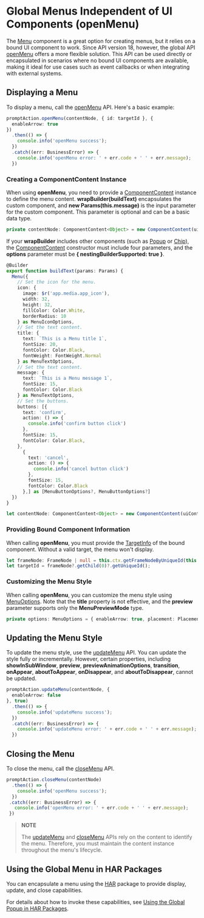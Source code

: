 # Global Menus Independent of UI Components (openMenu)

The [Menu](arkts-popup-and-menu-components-menu.md) component is a great option for creating menus, but it relies on a bound UI component to work. Since API version 18, however, the global API [openMenu](../reference/apis-arkui/js-apis-arkui-UIContext.md#openmenu18) offers a more flexible solution. This API can be used directly or encapsulated in scenarios where no bound UI components are available, making it ideal for use cases such as event callbacks or when integrating with external systems.

## Displaying a Menu

To display a menu, call the [openMenu](../reference/apis-arkui/js-apis-arkui-UIContext.md#openmenu18) API. Here's a basic example:
   
   ```ts
   promptAction.openMenu(contentNode, { id: targetId }, {
     enableArrow: true
   })
     .then(() => {
       console.info('openMenu success');
     })
     .catch((err: BusinessError) => {
       console.info('openMenu error: ' + err.code + ' ' + err.message);
     })
   ```

### Creating a ComponentContent Instance
   
   When using **openMenu**, you need to provide a [ComponentContent](../reference/apis-arkui/js-apis-arkui-ComponentContent.md) instance to define the menu content. **wrapBuilder(buildText)** encapsulates the custom component, and **new Params(this.message)** is the input parameter for the custom component. This parameter is optional and can be a basic data type.
   
   ```ts
   private contentNode: ComponentContent<Object> = new ComponentContent(uiContext, wrapBuilder(buildText), this.message);
   ```
   
   If your **wrapBuilder** includes other components (such as [Popup](../reference/apis-arkui/arkui-ts/ohos-arkui-advanced-Popup.md#popup) or [Chip](../reference/apis-arkui/arkui-ts/ohos-arkui-advanced-Chip.md#chip)), the [ComponentContent](../reference/apis-arkui/js-apis-arkui-ComponentContent.md#componentcontent-1) constructor must include four parameters, and the **options** parameter must be **{ nestingBuilderSupported: true }**.
   
   ```ts
   @Builder
   export function buildText(params: Params) {
     Menu({
       // Set the icon for the menu.
       icon: {
         image: $r('app.media.app_icon'),
         width: 32,
         height: 32,
         fillColor: Color.White,
         borderRadius: 10
       } as MenuIconOptions,
       // Set the text content.
       title: {
         text: `This is a Menu title 1`,
         fontSize: 20,
         fontColor: Color.Black,
         fontWeight: FontWeight.Normal
       } as MenuTextOptions,
       // Set the text content.
       message: {
         text: `This is a Menu message 1`,
         fontSize: 15,
         fontColor: Color.Black
       } as MenuTextOptions,
       // Set the buttons.
       buttons: [{
         text: 'confirm',
         action: () => {
           console.info('confirm button click')
         },
         fontSize: 15,
         fontColor: Color.Black,
       },
         {
           text: 'cancel',
           action: () => {
             console.info('cancel button click')
           },
           fontSize: 15,
           fontColor: Color.Black
         },] as [MenuButtonOptions?, MenuButtonOptions?]
     })
   }
   
   let contentNode: ComponentContent<Object> = new ComponentContent(uiContext, wrapBuilder(buildText), this.message, { nestingBuilderSupported: true });
   ```


### Providing Bound Component Information
   
   When calling **openMenu**, you must provide the [TargetInfo](../reference/apis-arkui/js-apis-arkui-UIContext.md#targetinfo18) of the bound component. Without a valid target, the menu won't display.
   
   ```ts
   let frameNode: FrameNode | null = this.ctx.getFrameNodeByUniqueId(this.getUniqueId());
   let targetId = frameNode?.getChild(0)?.getUniqueId();
   ```

### Customizing the Menu Style
   
   When calling **openMenu**, you can customize the menu style using [MenuOptions](../reference/apis-arkui/arkui-ts/ts-universal-attributes-menu.md#menuoptions10). Note that the **title** property is not effective, and the **preview** parameter supports only the **MenuPreviewMode** type.
   
   ```ts
   private options: MenuOptions = { enableArrow: true, placement: Placement.Bottom };
   ```

## Updating the Menu Style

To update the menu style, use the [updateMenu](../reference/apis-arkui/js-apis-arkui-UIContext.md#updatemenu18) API. You can update the style fully or incrementally. However, certain properties, including **showInSubWindow**, **preview**, **previewAnimationOptions**, **transition**, **onAppear**, **aboutToAppear**, **onDisappear**, and **aboutToDisappear**, cannot be updated.
   
   ```ts
   promptAction.updateMenu(contentNode, {
     enableArrow: false
   }, true)
     .then(() => {
       console.info('updateMenu success');
     })
     .catch((err: BusinessError) => {
       console.info('updateMenu error: ' + err.code + ' ' + err.message);
     })
   ```

## Closing the Menu

To close the menu, call the [closeMenu](../reference/apis-arkui/js-apis-arkui-UIContext.md#closemenu18) API.
   
   ```ts
   promptAction.closeMenu(contentNode)
     .then(() => {
       console.info('openMenu success');
     })
    .catch((err: BusinessError) => {
      console.info('openMenu error: ' + err.code + ' ' + err.message);
    })
   ```

> **NOTE**
>
> The [updateMenu](../reference/apis-arkui/js-apis-arkui-UIContext.md#updatemenu18) and [closeMenu](../reference/apis-arkui/js-apis-arkui-UIContext.md#closemenu18) APIs rely on the content to identify the menu. Therefore, you must maintain the content instance throughout the menu's lifecycle.

## Using the Global Menu in HAR Packages

You can encapsulate a menu using the [HAR](../quick-start/har-package.md) package to provide display, update, and close capabilities.

For details about how to invoke these capabilities, see [Using the Global Popup in HAR Packages](./arkts-popup-and-menu-components-uicontext-popup.md#using-the-global-popup-in-har-packages).
<!--no_check-->